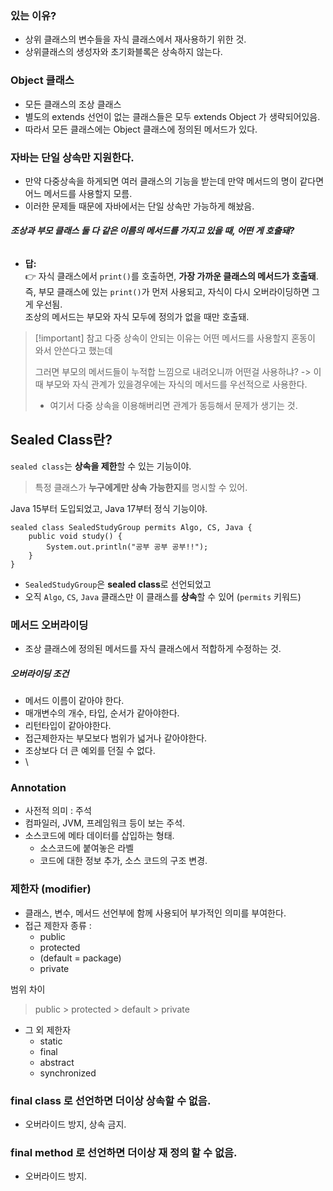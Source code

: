 
### 있는 이유?

- 상위 클래스의 변수들을 자식 클래스에서 재사용하기 위한 것. 
- 상위클래스의 생성자와 초기화블록은 상속하지 않는다. 

### Object 클래스

- 모든 클래스의 조상 클래스
- 별도의 extends 선언이 없는 클래스들은 모두 extends Object 가 생략되어있음. 
- 따라서 모든 클래스에는 Object 클래스에 정의된 메서드가 있다. 

### 자바는 단일 상속만 지원한다. 

- 만약 다중상속을 하게되면 여러 클래스의 기능을 받는데 만약 메서드의 명이 같다면 어느 메서드를 사용할지 모름. 
- 이러한 문제들 때문에 자바에서는 단일 상속만 가능하게 해놨음. 

###### **조상과 부모 클래스 둘 다 같은 이름의 메서드를 가지고 있을 때, 어떤 게 호출돼?**
- **답:**  
    👉 자식 클래스에서 `print()`를 호출하면, **가장 가까운 클래스의 메서드가 호출돼**.  
    즉, 부모 클래스에 있는 `print()`가 먼저 사용되고, 자식이 다시 오버라이딩하면 그게 우선됨.  
    조상의 메서드는 부모와 자식 모두에 정의가 없을 때만 호출돼.

> [!important] 참고
> 다중 상속이 안되는 이유는 어떤 메서드를 사용할지 혼동이 와서 안쓴다고 했는데
> 
> 그러면 부모의 메서드들이 누적합 느낌으로 내려오니까 어떤걸 사용하냐? 
> -> 이때 부모와 자식 관계가 있을경우에는 자식의 메서드를 우선적으로 사용한다. 
> - 여기서 다중 상속을 이용해버리면 관계가 동등해서 문제가 생기는 것. 


## Sealed Class란?

`sealed class`는 **상속을 제한**할 수 있는 기능이야.
> 특정 클래스가 **누구에게만 상속 가능한지**를 명시할 수 있어.

Java 15부터 도입되었고, Java 17부터 정식 기능이야.

```
sealed class SealedStudyGroup permits Algo, CS, Java {
    public void study() {
        System.out.println("공부 공부 공부!!");
    }
}
```
- `SealedStudyGroup`은 **sealed class**로 선언되었고
- 오직 `Algo`, `CS`, `Java` 클래스만 이 클래스를 **상속**할 수 있어 (`permits` 키워드)


### 메서드 오버라이딩

- 조상 클래스에 정의된 메서드를 자식 클래스에서 적합하게 수정하는 것.
##### 오버라이딩 조건
- 메서드 이름이 같아야 한다. 
- 매개변수의 개수, 타입, 순서가 같아야한다. 
- 리턴타입이 같아야한다.
- 접근제한자는 부모보다 범위가 넓거나 같아야한다. 
- 조상보다 더 큰 예외를 던질 수 없다. 
- \

### Annotation 

- 사전적 의미 : 주석
- 컴파일러, JVM, 프레임워크 등이 보는 주석. 
- 소스코드에 메타 데이터를 삽입하는 형태. 
	- 소스코드에 붙여놓은 라벨
	- 코드에 대한 정보 추가, 소스 코드의 구조 변경. 


### 제한자 (modifier)

- 클래스, 변수, 메서드 선언부에 함께 사용되어 부가적인 의미를 부여한다. 
- 접근 제한자 종류 :
	- public 
	- protected
	- (default = package)
	- private

범위 차이 
> public > protected > default > private 

- 그 외 제한자
	- static
	- final
	- abstract
	- synchronized

### final class 로 선언하면 더이상 상속할 수 없음. 
- 오버라이드 방지, 상속 금지.
### final method 로 선언하면 더이상 재 정의 할 수 없음.
- 오버라이드 방지. 

